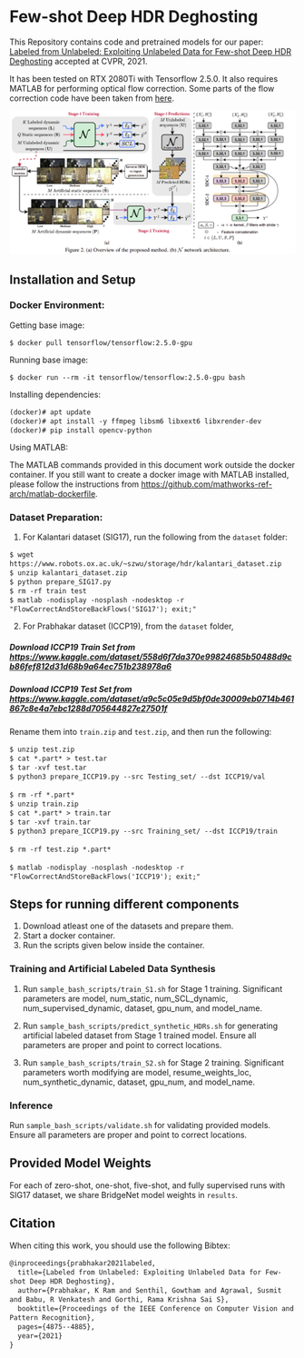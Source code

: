 # Few-shot Deep HDR Deghosting
This Repository contains code and pretrained models for our paper: [Labeled from Unlabeled: Exploiting Unlabeled Data for Few-shot Deep HDR Deghosting](https://openaccess.thecvf.com/content/CVPR2021/papers/Prabhakar_Labeled_From_Unlabeled_Exploiting_Unlabeled_Data_for_Few-Shot_Deep_HDR_CVPR_2021_paper.pdf) accepted at CVPR, 2021.

It has been tested on RTX 2080Ti with Tensorflow 2.5.0. It also requires MATLAB for performing optical flow correction. Some parts of the flow correction code have been taken from [here](http://cseweb.ucsd.edu/~viscomp/projects/SIG17HDR).

![Banner](github_images/overview.png)


## Installation and Setup
### Docker Environment:
Getting base image:
```shell script
$ docker pull tensorflow/tensorflow:2.5.0-gpu
```

Running base image:
```shell script
$ docker run --rm -it tensorflow/tensorflow:2.5.0-gpu bash
```

Installing dependencies:
```shell script
(docker)# apt update
(docker)# apt install -y ffmpeg libsm6 libxext6 libxrender-dev
(docker)# pip install opencv-python
```

Using MATLAB:

The MATLAB commands provided in this document work outside the docker container. If you still want to create a docker image with MATLAB installed, please follow the instructions from https://github.com/mathworks-ref-arch/matlab-dockerfile.

### Dataset Preparation:

1. For Kalantari dataset (SIG17), run the following from the `dataset` folder:
```shell script
$ wget https://www.robots.ox.ac.uk/~szwu/storage/hdr/kalantari_dataset.zip
$ unzip kalantari_dataset.zip
$ python prepare_SIG17.py
$ rm -rf train test
$ matlab -nodisplay -nosplash -nodesktop -r "FlowCorrectAndStoreBackFlows('SIG17'); exit;"
```

2. For Prabhakar dataset (ICCP19), from the `dataset` folder,
##### Download ICCP19 Train Set from https://www.kaggle.com/dataset/558d6f7da370e99824685b50488d9cb86fef812d31d68b9a64ec751b238978a6
##### Download ICCP19 Test Set from https://www.kaggle.com/dataset/a9c5c05e9d5bf0de30009eb0714b461867c8e4a7ebc1288d705644827e27501f
Rename them into ```train.zip``` and ```test.zip```, and then run the following:

```shell script
$ unzip test.zip
$ cat *.part* > test.tar
$ tar -xvf test.tar
$ python3 prepare_ICCP19.py --src Testing_set/ --dst ICCP19/val

$ rm -rf *.part*
$ unzip train.zip
$ cat *.part* > train.tar
$ tar -xvf train.tar
$ python3 prepare_ICCP19.py --src Training_set/ --dst ICCP19/train

$ rm -rf test.zip *.part*

$ matlab -nodisplay -nosplash -nodesktop -r "FlowCorrectAndStoreBackFlows('ICCP19'); exit;"
```

## Steps for running different components
1. Download atleast one of the datasets and prepare them.
2. Start a docker container.
3. Run the scripts given below inside the container.

### Training and Artificial Labeled Data Synthesis
1. Run ```sample_bash_scripts/train_S1.sh``` for Stage 1 training. Significant parameters are model, num_static, num_SCL_dynamic, num_supervised_dynamic, dataset, gpu_num, and model_name.

2. Run ```sample_bash_scripts/predict_synthetic_HDRs.sh``` for generating artificial labeled dataset from Stage 1 trained model. Ensure all parameters are proper and point to correct locations.

3. Run ```sample_bash_scripts/train_S2.sh``` for Stage 2 training. Significant parameters worth modifying are model, resume_weights_loc, num_synthetic_dynamic, dataset, gpu_num, and model_name.

### Inference
Run ```sample_bash_scripts/validate.sh``` for validating provided models. Ensure all parameters are proper and point to correct locations.

## Provided Model Weights
For each of zero-shot, one-shot, five-shot, and fully supervised runs with SIG17 dataset, we share BridgeNet model weights in ```results```.

## Citation
When citing this work, you should use the following Bibtex:

    @inproceedings{prabhakar2021labeled,
      title={Labeled from Unlabeled: Exploiting Unlabeled Data for Few-shot Deep HDR Deghosting},
      author={Prabhakar, K Ram and Senthil, Gowtham and Agrawal, Susmit and Babu, R Venkatesh and Gorthi, Rama Krishna Sai S},
      booktitle={Proceedings of the IEEE Conference on Computer Vision and Pattern Recognition},
      pages={4875--4885},
      year={2021}
    }
